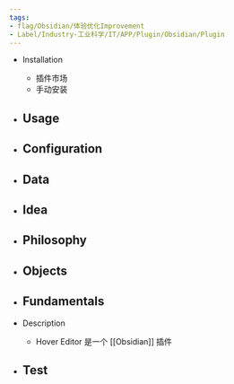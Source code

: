 ```yaml
---
tags:
- flag/Obsidian/体验优化Improvement
- Label/Industry-工业科学/IT/APP/Plugin/Obsidian/Plugin
---
```


- Installation
    - 插件市场
    - 手动安装

- Usage
    - 

- Configuration
    - 

- Data
    - 

- Idea
    - 

- Philosophy
    - 

- Objects
    - 

- Fundamentals
    - 

- Description
    - Hover Editor 是一个 [[Obsidian]] 插件

- Test
    - 
